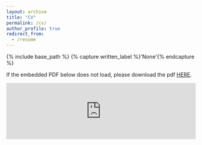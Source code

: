 ```yaml
---
layout: archive
title: "CV"
permalink: /cv/
author_profile: true
redirect_from:
  - /resume
---
```


{% include base_path %}
{% capture written_label %}'None'{% endcapture %}

If the embedded PDF below does not load, please download the pdf <u><a href="https://axihixa.github.io/files/resume/Resume_XIHAN.pdf">HERE</a></u>.
<br/>

<embed src="https://axihixa.github.io/files/resume/Resume_XIHAN.pdf" type="application/pdf" width="100%" />
